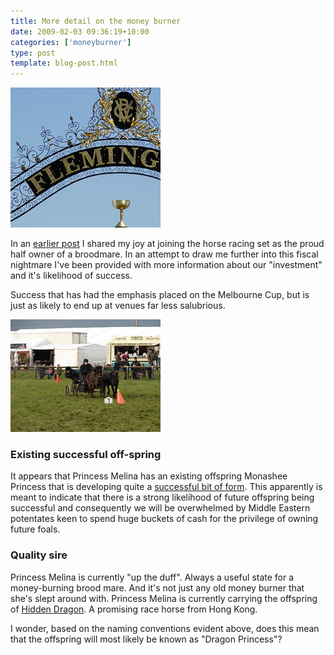 ```yaml
---
title: More detail on the money burner
date: 2009-02-03 09:36:19+10:00
categories: ['moneyburner']
type: post
template: blog-post.html
---
```

[![Melbourne Cup Day - by doublebug on Flickr](images/2398568382_2757cd401c_m.jpg)](http://flickr.com/photos/doublebug/2398568382/)

In an [earlier post](/blog2/2009/02/02/joining-the-landed-gentry-getting-a-money-burner/) I shared my joy at joining the horse racing set as the proud half owner of a broodmare. In an attempt to draw me further into this fiscal nightmare I've been provided with more information about our "investment" and it's likelihood of success.

Success that has had the emphasis placed on the Melbourne Cup, but is just as likely to end up at venues far less salubrious.

[![Precise Manouevre - by David Ford on Flickr](images/2499126502_c2d5583e51_m.jpg)](http://flickr.com/photos/mdavidford/2499126502/)

### Existing successful off-spring

It appears that Princess Melina has an existing offspring Monashee Princess that is developing quite a [successful bit of form](http://www.virtualformguide.com/cgi-bin/tvf/mem/memformout.pl?horse=Monashee%20Princess). This apparently is meant to indicate that there is a strong likelihood of future offspring being successful and consequently we will be overwhelmed by Middle Eastern potentates keen to spend huge buckets of cash for the privilege of owning future foals.

### Quality sire

Princess Melina is currently "up the duff". Always a useful state for a money-burning brood mare. And it's not just any old money burner that she's slept around with. Princess Melina is currently carrying the offspring of [Hidden Dragon](http://www.lyndhurststud.com/HiddenDragon.htm). A promising race horse from Hong Kong.

I wonder, based on the naming conventions evident above, does this mean that the offspring will most likely be known as "Dragon Princess"?